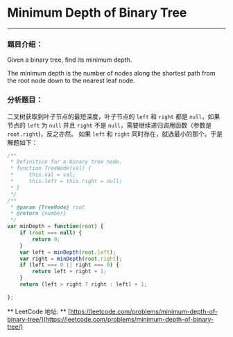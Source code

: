 # Minimum Depth of Binary Tree

---

### 题目介绍：

Given a binary tree, find its minimum depth.

The minimum depth is the number of nodes along the shortest path from the root node down to the nearest leaf node.



### 分析题目：

二叉树获取到叶子节点的最短深度，叶子节点的 `left` 和 `right` 都是 `null`，如果节点的 `left` 为 `null` 并且 `right` 不是 `null`，需要继续递归调用函数（参数是 `root.right`)，反之亦然。 如果 `left` 和 `right` 同时存在，就选最小的那个。于是解题如下：


```js
/**
 * Definition for a binary tree node.
 * function TreeNode(val) {
 *     this.val = val;
 *     this.left = this.right = null;
 * }
 */
/**
 * @param {TreeNode} root
 * @return {number}
 */
var minDepth = function(root) {
    if (root === null) {
        return 0;
    }
    var left = minDepth(root.left);
    var right = minDepth(root.right);
    if (left === 0 || right === 0) {
        return left + right + 1;
    }
    return (left > right ? right : left) + 1;
    
};
```


** LeetCode 地址: ** [https://leetcode.com/problems/minimum-depth-of-binary-tree/](https://leetcode.com/problems/minimum-depth-of-binary-tree/)
